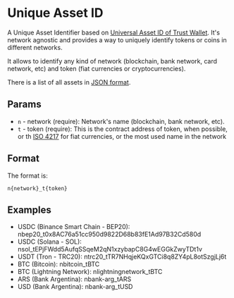 # Unique Asset ID

A Unique Asset Identifier based on [Universal Asset ID of Trust Wallet](https://developer.trustwallet.com/developer/listing-new-assets/universal_asset_id). It's network agnostic and provides a way to uniquely identify tokens or coins in different networks.

It allows to identify any kind of network (blockchain, bank network, card network, etc) and token (fiat currencies or cryptocurrencies).

There is a list of all assets in [JSON format](../data/unique-asset.json).

## Params
- `n` - network (require): Network's name (blockchain, bank network, etc).
- `t` - token (require): This is the contract address of token, when possible, or th [ISO 4217](https://en.wikipedia.org/wiki/ISO_4217) for fiat currencies, or the most used name in the network

## Format
The format is:
```
n{network}_t{token}
```

## Examples

- USDC (Binance Smart Chain - BEP20): nbep20_t0x8AC76a51cc950d9822D68b83fE1Ad97B32Cd580d
- USDC (Solana - SOL): nsol_tEPjFWdd5AufqSSqeM2qN1xzybapC8G4wEGGkZwyTDt1v
- USDT (Tron - TRC20): ntrc20_tTR7NHqjeKQxGTCi8q8ZY4pL8otSzgjLj6t
- BTC (Bitcoin): nbitcoin_tBTC
- BTC (Lightning Network): nlightningnetwork_tBTC
- ARS (Bank Argentina): nbank-arg_tARS 
- USD (Bank Argentina): nbank-arg_tUSD
